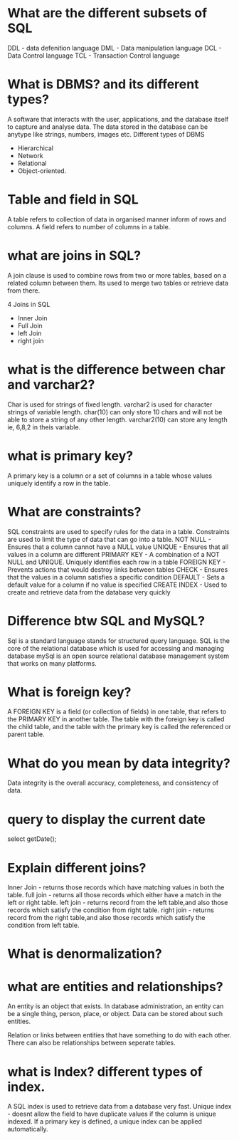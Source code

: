 # What are the different subsets of SQL
DDL - data defenition language
DML - Data manipulation language
DCL - Data Control language
TCL - Transaction Control language

# What is DBMS? and its different types?
A software that interacts with the user, applications, and the database itself to capture and analyse data.
The data stored in the database can be anytype like strings, numbers, images etc.
Different types of DBMS
- Hierarchical
- Network
- Relational 
- Object-oriented.

# Table and field in SQL
A table refers to collection of data in organised manner inform of rows and columns.
A field refers to number of columns in a table.

# what are joins in SQL?
A join clause is used to combine rows from two or more tables, based on a related column between them. Its used to merge two tables or retrieve data from there. 

4 Joins in SQL
- Inner Join
- Full Join 
- left Join 
- right join

# what is the difference between char and varchar2?
Char is used for strings of fixed length.
varchar2 is used for character strings of variable length. 
char(10) can only store 10 chars and will not be able to store a string of any other length.
varchar2(10) can store any length ie, 6,8,2 in theis variable.

# what is primary key?
A primary key is a column or a set of columns in a table whose values uniquely identify a row in the table.

# What are constraints?
SQL constraints are used to specify rules for the data in a table. Constraints are used to limit the type of data that can go into a table. 
NOT NULL - Ensures that a column cannot have a NULL value
UNIQUE - Ensures that all values in a column are different
PRIMARY KEY - A combination of a NOT NULL and UNIQUE. Uniquely identifies each row in a table
FOREIGN KEY - Prevents actions that would destroy links between tables
CHECK - Ensures that the values in a column satisfies a specific condition
DEFAULT - Sets a default value for a column if no value is specified
CREATE INDEX - Used to create and retrieve data from the database very quickly

# Difference btw SQL and MySQL?
Sql is a standard language stands for structured query language. SQL is the core of the relational database which is used for accessing and managing database
mySql is an open source relational database management system that works on many platforms. 

# What is foreign key?
A FOREIGN KEY is a field (or collection of fields) in one table, that refers to the PRIMARY KEY in another table. The table with the foreign key is called the child table, and the table with the primary key is called the referenced or parent table.

# What do you mean by data integrity?
Data integrity is the overall accuracy, completeness, and consistency of data. 

# query to display the current date
select getDate();

# Explain different joins?
Inner Join - returns those records which have matching values in both the table. 
full join - returns all those records which either have a match in the left or right table.
left join - returns record from the left table,and also those records which satisfy the condition from right table.
right join - returns record from the right table,and also those records which satisfy the condition from left table.

# What is denormalization?


# what are entities and relationships?
An entity is an object that exists. In database administration, an entity can be a single thing, person, place, or object. Data can be stored about such entities.

Relation or links between entities that have something to do with each other. There can also be relationships between seperate tables.

# what is Index? different types of index. 
A SQL index is used to retrieve data from a database very fast. 
Unique index - doesnt allow the field to have duplicate values if the column is unique indexed. If a primary key is defined, a unique index can be applied automatically.
